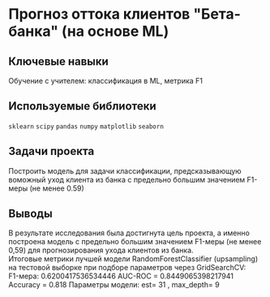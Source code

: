 # Прогноз оттока клиентов "Бета-банка" (на основе ML)

## Ключевые навыки
Обучение с учителем: классификация в ML, метрика F1

## Используемые библиотеки
 `sklearn` `scipy` `pandas` `numpy` `matplotlib` `seaborn`

## Задачи проекта
Построить модель для задачи классификации, предсказывающую воможный уход клиента из банка с предельно большим значением F1-меры (не менее 0.59)

## Выводы
В результате исследования была достигнута цель проекта, а именно построена модель с предельно большим значением F1-меры (не менее 0,59) для прогнозирования ухода клиентов из банка.   
Итоговые метрики лучшей модели RandomForestClassifier (upsampling) на тестовой выборке при подборе параметров через GridSearchCV:    
        F1-мера: 0.6200417536534446
        AUC-ROC =  0.8449065398217941
        Accuracy =  0.818
        Параметры модели: est= 31 , max_depth= 9
